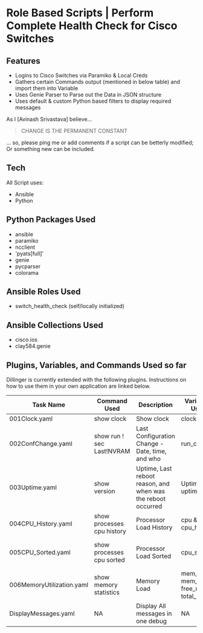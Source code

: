 # Role Based Scripts | Perform Complete Health Check for Cisco Switches
## Features

- Logins to Cisco Switches via Paramiko & Local Creds
- Gathers certain Commands output (mentioned in below table) and import them into Variable
- Uses Genie Parser to Parse out the Data in JSON structure
- Uses default & custom Python based filters to display required messages


As I [Avinash Srivastava] believe...

> CHANGE IS THE PERMANENT CONSTANT

... so, please ping me or add comments if a script can be betterly modified; Or something new can be included.

## Tech

All Script uses:

- Ansible
- Python

## Python Packages Used
- ansible
- paramiko
- ncclient
- 'pyats[full]'
- genie
- pycparser
- colorama

## Ansible Roles Used
- switch_health_check (self/locally initialized)
 

## Ansible Collections Used
- cisco.ios
- clay584.genie

## Plugins, Variables, and Commands Used so far


Dillinger is currently extended with the following plugins.
Instructions on how to use them in your own application are linked below.

| Task Name | Command Used | Description | Variables Used | Pyhon Filters Used |
| ------ | ------ | ------ | ------ | ------ |
| 001Clock.yaml | show clock| Show clock | clock | None |
| 002ConfChange.yaml |show run ! sec Last!NVRAM | Last Configuration Change - Date, time, and who | run_config | None|
| 003Uptime.yaml | show version | Uptime, Last reboot reason, and when was the reboot occurred | Uptime & uptime_data | None|
| 004CPU_History.yaml | show processes cpu history | Processor Load History | cpu & cpu_history | Filters/cpu_load.py Cpu60sec, Cpu60min, cpu72hrs|
| 005CPU_Sorted.yaml | show processes cpu sorted | Processor Load Sorted | cpu_sorted | Filters/cpu_sorted.py Cpu5secload,cpu5minload, cpu1minload, LoadConsumingProcess|
| 006MemoryUtilization.yaml | show memory statistics | Memory Load | mem_stats, mem_data, free_mem, total_mem | ansible defaults|
| DisplayMessages.yaml | NA | Display All messages in one debug | NA | NA|
